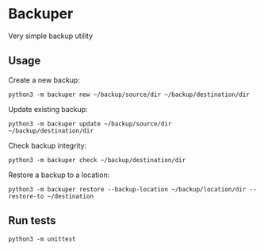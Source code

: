 # Backuper

Very simple backup utility

## Usage

Create a new backup:

```
python3 -m backuper new ~/backup/source/dir ~/backup/destination/dir
```

Update existing backup:

```
python3 -m backuper update ~/backup/source/dir ~/backup/destination/dir
```

Check backup integrity:

```
python3 -m backuper check ~/backup/destination/dir
```

Restore a backup to a location:

```
python3 -m backuper restore --backup-location ~/backup/location/dir --restore-to ~/destination
```


## Run tests

```
python3 -m unittest
```
